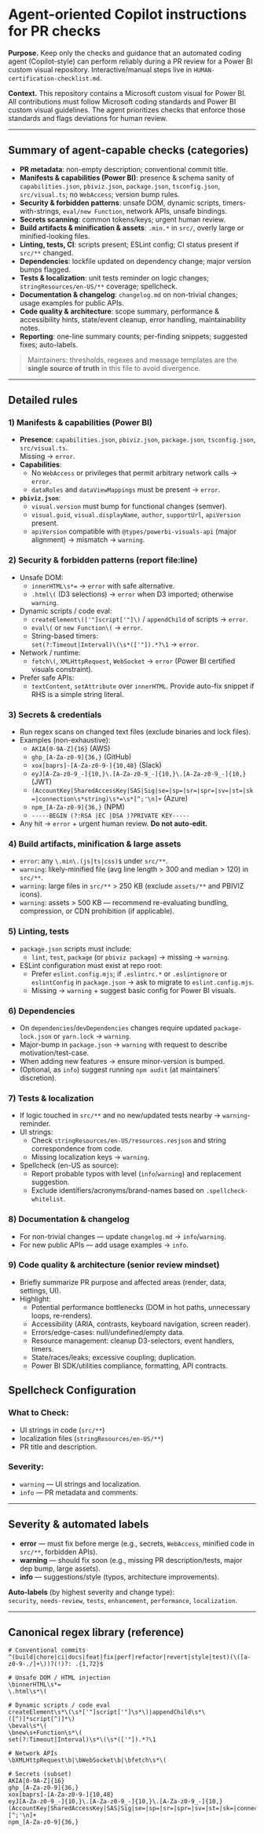 # Agent-oriented Copilot instructions for PR checks

**Purpose.** Keep only the checks and guidance that an automated coding agent (Copilot-style) can perform reliably during a PR review for a Power BI custom visual repository. Interactive/manual steps live in `HUMAN-certification-checklist.md`.

**Context.** This repository contains a Microsoft custom visual for Power BI. All contributions must follow Microsoft coding standards and Power BI custom visual guidelines. The agent prioritizes checks that enforce those standards and flags deviations for human review.

---

## Summary of agent-capable checks (categories)

- **PR metadata**: non-empty description; conventional commit title.
- **Manifests & capabilities (Power BI)**: presence & schema sanity of `capabilities.json`, `pbiviz.json`, `package.json`, `tsconfig.json`, `src/visual.ts`; no `WebAccess`; version bump rules.
- **Security & forbidden patterns**: unsafe DOM, dynamic scripts, timers-with-strings, `eval/new Function`, network APIs, unsafe bindings.
- **Secrets scanning**: common tokens/keys; urgent human review.
- **Build artifacts & minification & assets**: `.min.*` in `src/`, overly large or minified-looking files.
- **Linting, tests, CI**: scripts present; ESLint config; CI status present if `src/**` changed.
- **Dependencies**: lockfile updated on dependency change; major version bumps flagged.
- **Tests & localization**: unit tests reminder on logic changes; `stringResources/en-US/**` coverage; spellcheck.
- **Documentation & changelog**: `changelog.md` on non-trivial changes; usage examples for public APIs.
- **Code quality & architecture**: scope summary, performance & accessibility hints, state/event cleanup, error handling, maintainability notes.
- **Reporting**: one-line summary counts; per-finding snippets; suggested fixes; auto-labels.

> Maintainers: thresholds, regexes and message templates are the **single source of truth** in this file to avoid divergence.

---

## Detailed rules

### 1) Manifests & capabilities (Power BI)
- **Presence**: `capabilities.json`, `pbiviz.json`, `package.json`, `tsconfig.json`, `src/visual.ts`.  
  Missing → `error`.
- **Capabilities**:
  - No `WebAccess` or privileges that permit arbitrary network calls → `error`.
  - `dataRoles` and `dataViewMappings` must be present → `error`.
- **`pbiviz.json`**:
  - `visual.version` must bump for functional changes (semver).  
  - `visual.guid`, `visual.displayName`, `author`, `supportUrl`, `apiVersion` present.  
  - `apiVersion` compatible with `@types/powerbi-visuals-api` (major alignment) → mismatch → `warning`.

### 2) Security & forbidden patterns (report file:line)
- Unsafe DOM:
  - `innerHTML\s*=` → `error` with safe alternative.
  - `.html\(` (D3 selections) → `error` when D3 imported; otherwise `warning`.
- Dynamic scripts / code eval:
  - `createElement\(['"]script['"]\)` / `appendChild` of scripts → `error`.
  - `eval\(` or `new Function\(` → `error`.
  - String-based timers:  
    `set(?:Timeout|Interval)\(\s*(['"]).*?\1` → `error`.
- Network / runtime:
  - `fetch\(`, `XMLHttpRequest`, `WebSocket` → `error` (Power BI certified visuals constraint).
- Prefer safe APIs:
  - `textContent`, `setAttribute` over `innerHTML`. Provide auto-fix snippet if RHS is a simple string literal.

### 3) Secrets & credentials
- Run regex scans on changed text files (exclude binaries and lock files).
- Examples (non-exhaustive):
  - `AKIA[0-9A-Z]{16}` (AWS)
  - `ghp_[A-Za-z0-9]{36,}` (GitHub)
  - `xox[baprs]-[A-Za-z0-9-]{10,48}` (Slack)
  - `eyJ[A-Za-z0-9_-]{10,}\.[A-Za-z0-9_-]{10,}\.[A-Za-z0-9_-]{10,}` (JWT)
  - `(AccountKey|SharedAccessKey|SAS|Sig|se=|sp=|sr=|spr=|sv=|st=|sk=|connection\s*string)\s*=\s*[^;'\n]+` (Azure)
  - `npm_[A-Za-z0-9]{36,}` (NPM)
  - `-----BEGIN (?:RSA |EC |DSA )?PRIVATE KEY-----`
- Any hit → `error` + urgent human review. **Do not auto-edit.**

### 4) Build artifacts, minification & large assets
- `error`: any `\.min\.(js|ts|css)$` under `src/**`.
- `warning`: likely-minified file (avg line length > 300 and median > 120) in `src/**`.
- `warning`: large files in `src/**` > 250 KB (exclude `assets/**` and PBIVIZ icons).
- `warning`: assets > 500 KB — recommend re-evaluating bundling, compression, or CDN prohibition (if applicable).

### 5) Linting, tests
- `package.json` scripts must include:
  - `lint`, `test`, `package` (or `pbiviz package`) → missing → `warning`.
- ESLint configuration must exist at repo root:
  - Prefer `eslint.config.mjs`; if `.eslintrc.*` or `.eslintignore` or `eslintConfig` in `package.json` -> ask to migrate to `eslint.config.mjs`.
  - Missing → `warning` + suggest basic config for Power BI visuals.

### 6) Dependencies
- On `dependencies`/`devDependencies` changes require updated `package-lock.json` or `yarn.lock` → `warning`.
- Major-bump in `package.json` → `warning` with request to describe motivation/test-case.
- When adding new features → ensure minor-version is bumped.
- (Optional, as `info`) suggest running `npm audit` (at maintainers' discretion).

### 7) Tests & localization
- If logic touched in `src/**` and no new/updated tests nearby → `warning`-reminder.
- UI strings:
  - Check `stringResources/en-US/resources.resjson` and string correspondence from code.
  - Missing localization keys → `warning`.
- Spellcheck (en-US as source):
  - Report probable typos with level (`info`/`warning`) and replacement suggestion.
  - Exclude identifiers/acronyms/brand-names based on `.spellcheck-whitelist`.

### 8) Documentation & changelog
- For non-trivial changes — update `changelog.md` → `info`/`warning`.
- For new public APIs — add usage examples → `info`.

### 9) Code quality & architecture (senior review mindset)
- Briefly summarize PR purpose and affected areas (render, data, settings, UI).
- Highlight:
  - Potential performance bottlenecks (DOM in hot paths, unnecessary loops, re-renders).
  - Accessibility (ARIA, contrasts, keyboard navigation, screen reader).
  - Errors/edge-cases: null/undefined/empty data.
  - Resource management: cleanup D3-selectors, event handlers, timers.
  - State/races/leaks; excessive coupling; duplication.
  - Power BI SDK/utilities compliance, formatting, API contracts.

## Spellcheck Configuration

### What to Check:
- UI strings in code (`src/**`)
- localization files (`stringResources/en-US/**`)
- PR title and description.

### Severity:
- `warning` — UI strings and localization.
- `info` — PR metadata and comments.

---

## Severity & automated labels

- **error** — must fix before merge (e.g., secrets, `WebAccess`, minified code in `src/**`, forbidden APIs).
- **warning** — should fix soon (e.g., missing PR description/tests, major dep bump, large assets).
- **info** — suggestions/style (typos, architecture improvements).

**Auto-labels** (by highest severity and change type):  
`security`, `needs-review`, `tests`, `enhancement`, `performance`, `localization`.

---

## Canonical regex library (reference)
```
# Conventional commits
^(build|chore|ci|docs|feat|fix|perf|refactor|revert|style|test)(\([a-z0-9-./]+\))?(!)?: .{1,72}$

# Unsafe DOM / HTML injection
\binnerHTML\s*=
\.html\s*\(

# Dynamic scripts / code eval
createElement\s*\(\s*['"]script['"]\s*\)|appendChild\s*\([^)]*script[^)]*\)
\beval\s*\(
\bnew\s+Function\s*\(
set(?:Timeout|Interval)\s*\(\s*(['"]).*?\1

# Network APIs
\bXMLHttpRequest\b|\bWebSocket\b|\bfetch\s*\(

# Secrets (subset)
AKIA[0-9A-Z]{16}
ghp_[A-Za-z0-9]{36,}
xox[baprs]-[A-Za-z0-9-]{10,48}
eyJ[A-Za-z0-9_-]{10,}\.[A-Za-z0-9_-]{10,}\.[A-Za-z0-9_-]{10,}
(AccountKey|SharedAccessKey|SAS|Sig|se=|sp=|sr=|spr=|sv=|st=|sk=|connection\s*string)\s*=\s*[^;'\n]+
npm_[A-Za-z0-9]{36,}
```
